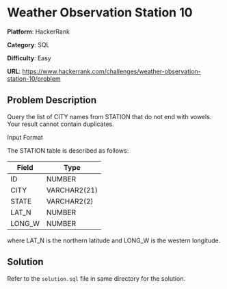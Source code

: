 # Weather Observation Station 10

**Platform**: HackerRank

**Category**: SQL

**Difficulty**: Easy

**URL**: https://www.hackerrank.com/challenges/weather-observation-station-10/problem

## Problem Description

Query the list of CITY names from STATION that do not end with vowels. Your result cannot contain duplicates.

Input Format

The STATION table is described as follows:

| Field | Type |
|-------|------|
| ID | NUMBER |
| CITY | VARCHAR2(21) |
| STATE | VARCHAR2(2) |
| LAT_N | NUMBER |
| LONG_W | NUMBER |

where LAT_N is the northern latitude and LONG_W is the western longitude.

## Solution

Refer to the `solution.sql` file in same directory for the solution.